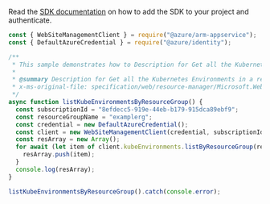 Read the [SDK documentation](https://github.com/Azure/azure-sdk-for-js/blob/%40azure%2Farm-appservice_12.0.0/sdk/appservice/arm-appservice/README.md) on how to add the SDK to your project and authenticate.

```javascript
const { WebSiteManagementClient } = require("@azure/arm-appservice");
const { DefaultAzureCredential } = require("@azure/identity");

/**
 * This sample demonstrates how to Description for Get all the Kubernetes Environments in a resource group.
 *
 * @summary Description for Get all the Kubernetes Environments in a resource group.
 * x-ms-original-file: specification/web/resource-manager/Microsoft.Web/stable/2021-03-01/examples/KubeEnvironments_ListByResourceGroup.json
 */
async function listKubeEnvironmentsByResourceGroup() {
  const subscriptionId = "8efdecc5-919e-44eb-b179-915dca89ebf9";
  const resourceGroupName = "examplerg";
  const credential = new DefaultAzureCredential();
  const client = new WebSiteManagementClient(credential, subscriptionId);
  const resArray = new Array();
  for await (let item of client.kubeEnvironments.listByResourceGroup(resourceGroupName)) {
    resArray.push(item);
  }
  console.log(resArray);
}

listKubeEnvironmentsByResourceGroup().catch(console.error);
```
